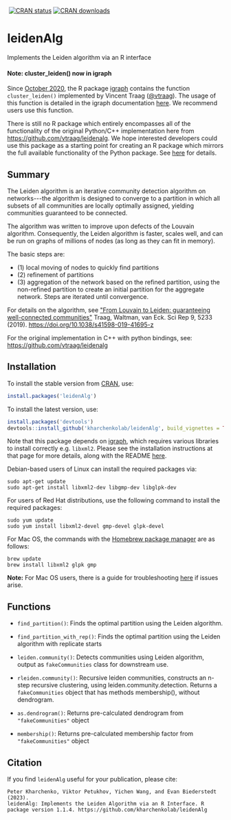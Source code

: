 [![<kharchenkolab>](https://circleci.com/gh/kharchenkolab/leidenAlg.svg?style=svg)](https://app.circleci.com/pipelines/github/kharchenkolab/leidenAlg)
[![CRAN status](https://www.r-pkg.org/badges/version/leidenAlg)](https://cran.r-project.org/package=leidenAlg)
[![CRAN downloads](https://cranlogs.r-pkg.org/badges/leidenAlg)](https://cran.r-project.org/package=leidenAlg)

# leidenAlg

Implements the Leiden algorithm via an R interface


#### Note: cluster_leiden() now in igraph

Since [October 2020](https://github.com/igraph/rigraph/pull/399), the R package [igraph](https://cran.r-project.org/package=igraph) contains the function `cluster_leiden()` implemented by Vincent Traag ([@vtraag](https://github.com/vtraag)). The usage of this function is detailed in the igraph documentation [here](https://igraph.org/r/html/1.2.7/cluster_leiden.html). We recommend users use this function. 

There is still no R package which entirely encompasses all of the functionality of the original Python/C++ implementation here from https://github.com/vtraag/leidenalg. We hope interested developers could use this package as a starting point for creating an R package which mirrors the full available functionality of the Python package. See [here](https://github.com/vtraag/leidenalg#usage) for details. 

## Summary

The Leiden algorithm is an iterative community detection algorithm on networks---the algorithm is designed to converge to a partition in which all subsets of all communities are locally optimally assigned, yielding communities guaranteed to be connected.

The algorithm was written to improve upon defects of the Louvain algorithm. Consequently, the Leiden algorithm is faster, scales well, and can be run on graphs of millions of nodes (as long as they can fit in memory).

The basic steps are:
* (1) local moving of nodes to quickly find partitions
* (2) refinement of partitions
* (3) aggregation of the network based on the refined partition, using the non-refined partition to create an initial partition for the aggregate network. Steps are iterated until convergence.

For details on the algorithm, see ["From Louvain to Leiden: guaranteeing well-connected communities"](https://www.nature.com/articles/s41598-019-41695-z) Traag, Waltman, van Eck. Sci Rep 9, 5233 (2019). https://doi.org/10.1038/s41598-019-41695-z

For the original implementation in C++ with python bindings, see: https://github.com/vtraag/leidenalg

## Installation

To install the stable version from [CRAN](https://CRAN.R-project.org/package=leidenAlg), use:

```r
install.packages('leidenAlg')
```

To install the latest version, use:

```r
install.packages('devtools')
devtools::install_github('kharchenkolab/leidenAlg', build_vignettes = TRUE)
```

Note that this package depends on [igraph](https://CRAN.R-project.org/package=igraph), which requires various libraries to install correctly e.g. `libxml2`. Please see the installation instructions at that page for more details, along with the README [here](https://github.com/igraph/rigraph).

Debian-based users of Linux can install the required packages via:

```
sudo apt-get update
sudo apt-get install libxml2-dev libgmp-dev libglpk-dev
```

For users of Red Hat distributions, use the following command to install the required packages:

```
sudo yum update
sudo yum install libxml2-devel gmp-devel glpk-devel
```

For Mac OS, the commands with the [Homebrew package manager](https://brew.sh/) are as follows:

```
brew update
brew install libxml2 glpk gmp
```
 
**Note:** For Mac OS users, there is a guide for troubleshooting [here](https://github.com/kharchenkolab/leidenAlg/wiki/Installing-leidenAlg-for-Mac-OS) if issues arise. 

## Functions

* `find_partition()`: Finds the optimal partition using the Leiden algorithm.

* `find_partition_with_rep()`: Finds the optimal partition using the Leiden algorithm with replicate starts

* `leiden.community()`: Detects communities using Leiden algorithm, output as `fakeCommunities` class for downstream use.

* `rleiden.community()`: Recursive leiden communities, constructs an n-step recursive clustering, using leiden.community.detection. Returns a `fakeCommunities` object that has methods membership(), without dendrogram.

* `as.dendrogram()`: Returns pre-calculated dendrogram from `"fakeCommunities"` object

* `membership()`: Returns pre-calculated membership factor from `"fakeCommunities"` object


## Citation
If you find `leidenAlg` useful for your publication, please cite:

```
Peter Kharchenko, Viktor Petukhov, Yichen Wang, and Evan Biederstedt (2023).
leidenAlg: Implements the Leiden Algorithm via an R Interface. R
package version 1.1.4. https://github.com/kharchenkolab/leidenAlg
```

